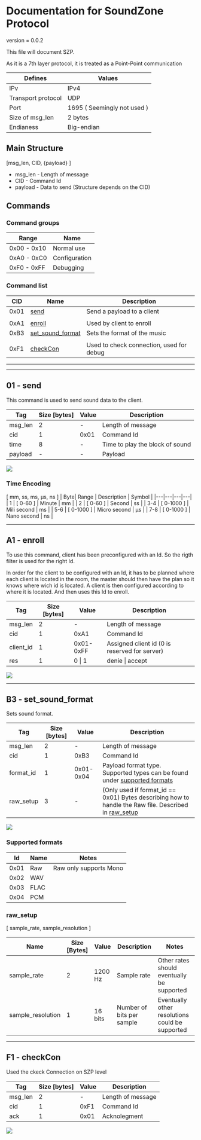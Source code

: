 
# Documentation for SoundZone Protocol
<!-- 
To compile puml use: (Assuming plantuml you are in the directory)
plantuml.jar -tsvg readme.md -o sequence_diagrams
-->

version = 0.0.2

This file will document SZP.

As it is a 7th layer protocol, it is treated as a Point-Point communication

| Defines | Values |
|---|---|
| IPv | IPv4 |
| Transport protocol | UDP |
| Port | 1695 ( Seemingly not used ) |
| Size of msg_len | 2 bytes |
| Endianess | Big-endian |

## Main Structure

[msg_len, CID, {payload} ]

* msg_len - Length of message
* CID - Command Id
* payload - Data to send (Structure depends on the CID)

## Commands 

### Command groups

| Range | Name |
|---| ---|
| 0x00 - 0x10 | Normal use |
| 0xA0 - 0xC0 | Configuration |
| 0xF0 - 0xFF | Debugging |

### Command list

|CID | Name | Description |
|---|---|---|
| 0x01 | [send](#01---send) | Send a payload to a client |
|||
| 0xA1 | [enroll](#a1---enroll) | Used by client to enroll |
| 0xB3 | [set_sound_format](#b3---setsoundformat) | Sets the format of the music |
|||
| 0xF1 | [checkCon](#f1---checkcon) | Used to check connection, used for debug |

---
---

## 01 - send
This command is used to send sound data to the client.

| Tag | Size [bytes] | Value | Description | 
|---|---|---|---|
| msg_len | 2 | - | Length of message |
| cid | 1 | 0x01 | Command Id |
| time | 8 | - | Time to play the block of sound |
| payload | - | - | Payload |

<!--
```
@startuml 01_send
server -> client: [ msg_len, cid, time, payload ]
@enduml
```
-->

![](sequence_diagrams/01_send.svg)

### Time Encoding
[ mm, ss, ms, µs, ns ]
| Byte| Range | Description | Symbol |
|---|---|---|---|
| 1 | [ 0-60 ] | Minute | mm |
| 2 | [ 0-60 ] | Second | ss |
| 3-4 | [ 0-1000 ] | Mili second | ms |
| 5-6 | [ 0-1000 ] | Micro second | µs |
| 7-8 | [ 0-1000 ] | Nano second | ns |

---

## A1 - enroll
To use this command, client has been preconfigured with an Id.
So the rigth filter is used for the right Id.

In order for the client to be configured with an Id, it has to be planned where each client is located in the room, the master should then have the plan so it knows where wich id is located.
A client is then configured according to where it is located. And then uses this Id to enroll.


| Tag | Size [bytes] | Value | Description | 
|---|---|---|---|
| msg_len | 2 | - | Length of message |
| cid | 1 | 0xA1 | Command Id |
|  client_id | 1 | 0x01-0xFF | Assigned client id (0 is reserved for server) |
| res | 1 | 0 \| 1 | denie \| accept |

<!--
```
@startuml A1_enrole_c
server <- client: [ msg_len, cid, client_id ]
server -> client: [ msg_len, cid, res ]
@enduml
```
-->

![](sequence_diagrams/A1_enrole_c.svg)

---

## B3 - set_sound_format
Sets sound format.

| Tag | Size [bytes] | Value | Description | 
|---|---|---|---|
| msg_len | 2 | - | Length of message |
| cid | 1 | 0xB3 | Command Id |
| format_id | 1 | 0x01-0x04 | Payload format type. Supported types can be found under [supported formats](#supported-formats) |
| raw_setup | 3 | - | (Only used if format_id == 0x01) Bytes describing how to handle the Raw file. Described in [raw_setup](#rawsetup) |

<!--
```
@startuml B3_set_sound_format
server -> client: [ msg_len, cid, format_id, (raw_setup) ]
@enduml
```
-->

![](sequence_diagrams/B3_set_sound_format.svg)

### Supported formats
| Id | Name | Notes |
|--- |--- |---|
| 0x01 | Raw | Raw only supports Mono |
| 0x02 | WAV ||
| 0x03 | FLAC||
| 0x04 | PCM ||

### raw_setup 

[ sample_rate, sample_resolution ]

| Name | Size [Bytes] | Value | Description | Notes |
| ---|---|--- |---|---|
| sample_rate | 2 | 1200 Hz | Sample rate | Other rates should eventually be supported |
| sample_resolution | 1 | 16 bits | Number of bits per sample | Eventually other resolutions could be supported |

---

## F1 - checkCon
Used the ckeck Connection on SZP level

| Tag | Size [bytes] | Value | Description | 
|---|---|---|---|
| msg_len | 2 | - | Length of message |
| cid | 1 | 0xF1 | Command Id |
| ack | 1 | 0x01 | Acknolegment | 

<!--
```
@startuml F1_check_con
server -> client: [ msg_len, cid ]
group succesful
    server <- client: [ msg_len, cid, ack ]
end
@enduml
```
-->

![](sequence_diagrams/F1_check_con.svg)
